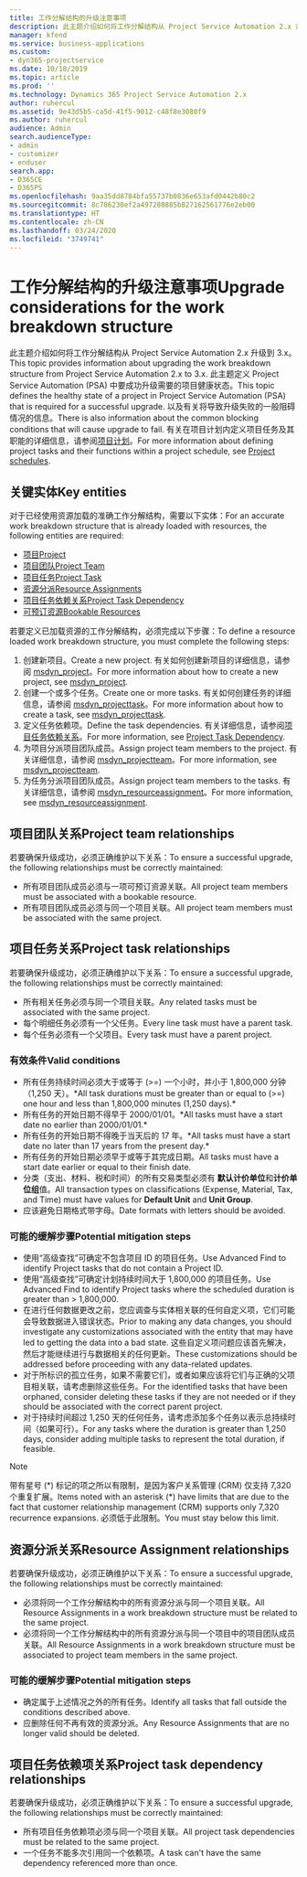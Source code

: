 ```yaml
---
title: 工作分解结构的升级注意事项
description: 此主题介绍如何将工作分解结构从 Project Service Automation 2.x 升级到 3.x。
manager: kfend
ms.service: business-applications
ms.custom:
- dyn365-projectservice
ms.date: 10/18/2019
ms.topic: article
ms.prod: ''
ms.technology: Dynamics 365 Project Service Automation 2.x
author: ruhercul
ms.assetid: 9e43d5b5-ca5d-41f5-9012-c48f8e3080f9
ms.author: ruhercul
audience: Admin
search.audienceType:
- admin
- customizer
- enduser
search.app:
- D365CE
- D365PS
ms.openlocfilehash: 9aa35dd8784bfa55737b0836e653afd0442b80c2
ms.sourcegitcommit: 8c786230ef2a497280885b827162561776e2eb00
ms.translationtype: HT
ms.contentlocale: zh-CN
ms.lasthandoff: 03/24/2020
ms.locfileid: "3749741"
---
```

# <a name="upgrade-considerations-for-the-work-breakdown-structure"></a><span data-ttu-id="71750-103">工作分解结构的升级注意事项</span><span class="sxs-lookup"><span data-stu-id="71750-103">Upgrade considerations for the work breakdown structure</span></span>
<span data-ttu-id="71750-104">此主题介绍如何将工作分解结构从 Project Service Automation 2.x 升级到 3.x。</span><span class="sxs-lookup"><span data-stu-id="71750-104">This topic provides information about upgrading the work breakdown structure from Project Service Automation 2.x to 3.x.</span></span> <span data-ttu-id="71750-105">此主题定义 Project Service Automation (PSA) 中要成功升级需要的项目健康状态。</span><span class="sxs-lookup"><span data-stu-id="71750-105">This topic defines the healthy state of a project in Project Service Automation (PSA) that is required for a successful upgrade.</span></span> <span data-ttu-id="71750-106">以及有关将导致升级失败的一般阻碍情况的信息。</span><span class="sxs-lookup"><span data-stu-id="71750-106">There is also information about the common blocking conditions that will cause upgrade to fail.</span></span> <span data-ttu-id="71750-107">有关在项目计划内定义项目任务及其职能的详细信息，请参阅[项目计划](project-creating.md)。</span><span class="sxs-lookup"><span data-stu-id="71750-107">For more information about defining project tasks and their functions within a project schedule, see [Project schedules](project-creating.md).</span></span>

## <a name="key-entities"></a><span data-ttu-id="71750-108">关键实体</span><span class="sxs-lookup"><span data-stu-id="71750-108">Key entities</span></span>
<span data-ttu-id="71750-109">对于已经使用资源加载的准确工作分解结构，需要以下实体：</span><span class="sxs-lookup"><span data-stu-id="71750-109">For an accurate work breakdown structure that is already loaded with resources, the following entities are required:</span></span>

- [<span data-ttu-id="71750-110">项目</span><span class="sxs-lookup"><span data-stu-id="71750-110">Project</span></span>](../developer/entities/msdyn_project.md)
- [<span data-ttu-id="71750-111">项目团队</span><span class="sxs-lookup"><span data-stu-id="71750-111">Project Team</span></span>](../developer/entities/msdyn_projectteam.md)
- [<span data-ttu-id="71750-112">项目任务</span><span class="sxs-lookup"><span data-stu-id="71750-112">Project Task</span></span>](../developer/entities/msdyn_projecttask.md)
- [<span data-ttu-id="71750-113">资源分派</span><span class="sxs-lookup"><span data-stu-id="71750-113">Resource Assignments</span></span>](../developer/entities/msdyn_resourceassignment.md)
- [<span data-ttu-id="71750-114">项目任务依赖关系</span><span class="sxs-lookup"><span data-stu-id="71750-114">Project Task Dependency</span></span>](../developer/entities/msdyn_projecttaskdependency.md)
- [<span data-ttu-id="71750-115">可预订资源</span><span class="sxs-lookup"><span data-stu-id="71750-115">Bookable Resources</span></span>](../developer/entities/bookableresource.md)

<span data-ttu-id="71750-116">若要定义已加载资源的工作分解结构，必须完成以下步骤：</span><span class="sxs-lookup"><span data-stu-id="71750-116">To define a resource loaded work breakdown structure, you must complete the following steps:</span></span>

1. <span data-ttu-id="71750-117">创建新项目。</span><span class="sxs-lookup"><span data-stu-id="71750-117">Create a new project.</span></span> <span data-ttu-id="71750-118">有关如何创建新项目的详细信息，请参阅 [msdyn_project](../developer/entities/msdyn_project.md)。</span><span class="sxs-lookup"><span data-stu-id="71750-118">For more information about how to create a new project, see [msdyn_project](../developer/entities/msdyn_project.md).</span></span>
2. <span data-ttu-id="71750-119">创建一个或多个任务。</span><span class="sxs-lookup"><span data-stu-id="71750-119">Create one or more tasks.</span></span> <span data-ttu-id="71750-120">有关如何创建任务的详细信息，请参阅 [msdyn_projecttask](../developer/entities/msdyn_projecttask.md)。</span><span class="sxs-lookup"><span data-stu-id="71750-120">For more information about how to create a task, see [msdyn_projecttask](../developer/entities/msdyn_projecttask.md).</span></span>
3. <span data-ttu-id="71750-121">定义任务依赖项。</span><span class="sxs-lookup"><span data-stu-id="71750-121">Define the task dependencies.</span></span> <span data-ttu-id="71750-122">有关详细信息，请参阅[项目任务依赖关系](../developer/entities/msdyn_projecttaskdependency.md)。</span><span class="sxs-lookup"><span data-stu-id="71750-122">For more information, see [Project Task Dependency](../developer/entities/msdyn_projecttaskdependency.md).</span></span>
4. <span data-ttu-id="71750-123">为项目分派项目团队成员。</span><span class="sxs-lookup"><span data-stu-id="71750-123">Assign project team members to the project.</span></span> <span data-ttu-id="71750-124">有关详细信息，请参阅 [msdyn_projectteam](../developer/entities/msdyn_projectteam.md)。</span><span class="sxs-lookup"><span data-stu-id="71750-124">For more information, see [msdyn_projectteam](../developer/entities/msdyn_projectteam.md).</span></span>
5. <span data-ttu-id="71750-125">为任务分派项目团队成员。</span><span class="sxs-lookup"><span data-stu-id="71750-125">Assign project team members to the tasks.</span></span> <span data-ttu-id="71750-126">有关详细信息，请参阅 [msdyn_resourceassignment](../developer/entities/msdyn_resourceassignment.md)。</span><span class="sxs-lookup"><span data-stu-id="71750-126">For more information, see [msdyn_resourceassignment](../developer/entities/msdyn_resourceassignment.md).</span></span>

## <a name="project-team-relationships"></a><span data-ttu-id="71750-127">项目团队关系</span><span class="sxs-lookup"><span data-stu-id="71750-127">Project team relationships</span></span>

<span data-ttu-id="71750-128">若要确保升级成功，必须正确维护以下关系：</span><span class="sxs-lookup"><span data-stu-id="71750-128">To ensure a successful upgrade, the following relationships must be correctly maintained:</span></span>
- <span data-ttu-id="71750-129">所有项目团队成员必须与一项可预订资源关联。</span><span class="sxs-lookup"><span data-stu-id="71750-129">All project team members must be associated with a bookable resource.</span></span>
- <span data-ttu-id="71750-130">所有项目团队成员必须与同一个项目关联。</span><span class="sxs-lookup"><span data-stu-id="71750-130">All project team members must be associated with the same project.</span></span> 

## <a name="project-task-relationships"></a><span data-ttu-id="71750-131">项目任务关系</span><span class="sxs-lookup"><span data-stu-id="71750-131">Project task relationships</span></span>
<span data-ttu-id="71750-132">若要确保升级成功，必须正确维护以下关系：</span><span class="sxs-lookup"><span data-stu-id="71750-132">To ensure a successful upgrade, the following relationships must be correctly maintained:</span></span>

- <span data-ttu-id="71750-133">所有相关任务必须与同一个项目关联。</span><span class="sxs-lookup"><span data-stu-id="71750-133">Any related tasks must be associated with the same project.</span></span>
- <span data-ttu-id="71750-134">每个明细任务必须有一个父任务。</span><span class="sxs-lookup"><span data-stu-id="71750-134">Every line task must have a parent task.</span></span>
- <span data-ttu-id="71750-135">每个任务必须有一个父项目。</span><span class="sxs-lookup"><span data-stu-id="71750-135">Every task must have a parent project.</span></span>

### <a name="valid-conditions"></a><span data-ttu-id="71750-136">有效条件</span><span class="sxs-lookup"><span data-stu-id="71750-136">Valid conditions</span></span>

- <span data-ttu-id="71750-137">所有任务持续时间必须大于或等于 (>=) 一个小时，并小于 1,800,000 分钟（1,250 天）。\*</span><span class="sxs-lookup"><span data-stu-id="71750-137">All task durations must be greater than or equal to (>=) one hour and less than 1,800,000 minutes (1,250 days).\*</span></span>
- <span data-ttu-id="71750-138">所有任务的开始日期不得早于 2000/01/01。\*</span><span class="sxs-lookup"><span data-stu-id="71750-138">All tasks must have a start date no earlier than 2000/01/01.\*</span></span>
- <span data-ttu-id="71750-139">所有任务的开始日期不得晚于当天后的 17 年。\*</span><span class="sxs-lookup"><span data-stu-id="71750-139">All tasks must have a start date no later than 17 years from the present day.\*</span></span>
- <span data-ttu-id="71750-140">所有任务的开始日期必须早于或等于其完成日期。</span><span class="sxs-lookup"><span data-stu-id="71750-140">All tasks must have a start date earlier or equal to their finish date.</span></span>
- <span data-ttu-id="71750-141">分类（支出、材料、税和时间）的所有交易类型必须有 **默认计价单位**和**计价单位组**值。</span><span class="sxs-lookup"><span data-stu-id="71750-141">All transaction types on classifications (Expense, Material, Tax, and Time) must have values for **Default Unit** and **Unit Group**.</span></span>
- <span data-ttu-id="71750-142">应该避免日期格式带字母。</span><span class="sxs-lookup"><span data-stu-id="71750-142">Date formats with letters should be avoided.</span></span>

### <a name="potential-mitigation-steps"></a><span data-ttu-id="71750-143">可能的缓解步骤</span><span class="sxs-lookup"><span data-stu-id="71750-143">Potential mitigation steps</span></span>
- <span data-ttu-id="71750-144">使用“高级查找”可确定不包含项目 ID 的项目任务。</span><span class="sxs-lookup"><span data-stu-id="71750-144">Use Advanced Find to identify Project tasks that do not contain a Project ID.</span></span>
- <span data-ttu-id="71750-145">使用“高级查找”可确定计划持续时间大于 1,800,000 的项目任务。</span><span class="sxs-lookup"><span data-stu-id="71750-145">Use Advanced Find to identify Project tasks where the scheduled duration is greater than > 1,800,000.</span></span>
- <span data-ttu-id="71750-146">在进行任何数据更改之前，您应调查与实体相关联的任何自定义项，它们可能会导致数据进入错误状态。</span><span class="sxs-lookup"><span data-stu-id="71750-146">Prior to making any data changes, you should investigate any customizations associated with the entity that may have led to getting the data into a bad state.</span></span> <span data-ttu-id="71750-147">这些自定义项问题应该首先解决，然后才能继续进行与数据相关的任何更新。</span><span class="sxs-lookup"><span data-stu-id="71750-147">These customizations should be addressed before proceeding with any data-related updates.</span></span>
- <span data-ttu-id="71750-148">对于所标识的孤立任务，如果不需要它们，或者如果应该将它们与正确的父项目相关联，请考虑删除这些任务。</span><span class="sxs-lookup"><span data-stu-id="71750-148">For the identified tasks that have been orphaned, consider deleting these tasks if they are not needed or if they should be associated with the correct parent project.</span></span>
- <span data-ttu-id="71750-149">对于持续时间超过 1,250 天的任何任务，请考虑添加多个任务以表示总持续时间（如果可行）。</span><span class="sxs-lookup"><span data-stu-id="71750-149">For any tasks where the duration is greater than 1,250 days, consider adding multiple tasks to represent the total duration, if feasible.</span></span>

> [!NOTE]
> <span data-ttu-id="71750-150">带有星号 (\*) 标记的项之所以有限制，是因为客户关系管理 (CRM) 仅支持 7,320 个重复扩展。</span><span class="sxs-lookup"><span data-stu-id="71750-150">Items noted with an asterisk (\*) have limits that are due to the fact that customer relationship management (CRM) supports only 7,320 recurrence expansions.</span></span> <span data-ttu-id="71750-151">必须低于此限制。</span><span class="sxs-lookup"><span data-stu-id="71750-151">You must stay below this limit.</span></span>

## <a name="resource-assignment-relationships"></a><span data-ttu-id="71750-152">资源分派关系</span><span class="sxs-lookup"><span data-stu-id="71750-152">Resource Assignment relationships</span></span>
<span data-ttu-id="71750-153">若要确保升级成功，必须正确维护以下关系：</span><span class="sxs-lookup"><span data-stu-id="71750-153">To ensure a successful upgrade, the following relationships must be correctly maintained:</span></span>

- <span data-ttu-id="71750-154">必须将同一个工作分解结构中的所有资源分派与同一个项目关联。</span><span class="sxs-lookup"><span data-stu-id="71750-154">All Resource Assignments in a work breakdown structure must be related to the same project.</span></span>
- <span data-ttu-id="71750-155">必须将同一个工作分解结构中的所有资源分派与同一个项目中的项目团队成员关联。</span><span class="sxs-lookup"><span data-stu-id="71750-155">All Resource Assignments in a work breakdown structure must be associated to project team members in the same project.</span></span>

### <a name="potential-mitigation-steps"></a><span data-ttu-id="71750-156">可能的缓解步骤</span><span class="sxs-lookup"><span data-stu-id="71750-156">Potential mitigation steps</span></span>
- <span data-ttu-id="71750-157">确定属于上述情况之外的所有任务。</span><span class="sxs-lookup"><span data-stu-id="71750-157">Identify all tasks that fall outside the conditions described above.</span></span>  
- <span data-ttu-id="71750-158">应删除任何不再有效的资源分派。</span><span class="sxs-lookup"><span data-stu-id="71750-158">Any Resource Assignments that are no longer valid should be deleted.</span></span>

## <a name="project-task-dependency-relationships"></a><span data-ttu-id="71750-159">项目任务依赖项关系</span><span class="sxs-lookup"><span data-stu-id="71750-159">Project task dependency relationships</span></span>
<span data-ttu-id="71750-160">若要确保升级成功，必须正确维护以下关系：</span><span class="sxs-lookup"><span data-stu-id="71750-160">To ensure a successful upgrade, the following relationships must be correctly maintained:</span></span>

- <span data-ttu-id="71750-161">所有项目任务依赖项必须与同一个项目关联。</span><span class="sxs-lookup"><span data-stu-id="71750-161">All project task dependencies must be related to the same project.</span></span>
- <span data-ttu-id="71750-162">一个任务不能多次引用同一个依赖项。</span><span class="sxs-lookup"><span data-stu-id="71750-162">A task can't have the same dependency referenced more than once.</span></span>
